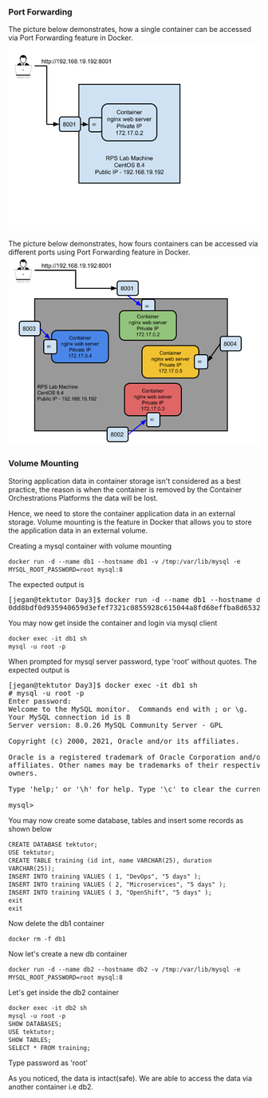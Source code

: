 ### Port Forwarding

The picture below demonstrates, how a single container can be accessed via Port Forwarding feature in Docker.
![Docker Port Forwarding](PortForwarding.png)

The picture below demonstrates, how fours containers can be accessed via different ports using Port Forwarding feature in Docker.
![Docker Port Forwarding](PortForwarding2.png)

### Volume Mounting

Storing application data in container storage isn't considered as a best practice, the reason is when the container is removed by the Container Orchestrations Platforms the data will be lost.

Hence, we need to store the container application data in an external storage.  Volume mounting is the feature in Docker that allows you to store the application data in an external volume.

Creating a mysql container with volume mounting
```
docker run -d --name db1 --hostname db1 -v /tmp:/var/lib/mysql -e MYSQL_ROOT_PASSWORD=root mysql:8
```
The expected output is
<pre>
[jegan@tektutor Day3]$ docker run -d --name db1 --hostname db1 -e MYSQL_ROOT_PASSWORD=root -v tmp:/var/lib/mysql mysql:8
0dd8bdf0d935940659d3efef7321c0855928c615044a8fd68effba8d653232fa
</pre>

You may now get inside the container and login via mysql client
```
docker exec -it db1 sh
mysql -u root -p
```
When prompted for mysql server password, type 'root' without quotes.
The expected output is
<pre>
[jegan@tektutor Day3]$ docker exec -it db1 sh
# mysql -u root -p
Enter password: 
Welcome to the MySQL monitor.  Commands end with ; or \g.
Your MySQL connection id is 8
Server version: 8.0.26 MySQL Community Server - GPL

Copyright (c) 2000, 2021, Oracle and/or its affiliates.

Oracle is a registered trademark of Oracle Corporation and/or its
affiliates. Other names may be trademarks of their respective
owners.

Type 'help;' or '\h' for help. Type '\c' to clear the current input statement.

mysql> 
</pre>

You may now create some database, tables and insert some records as shown below
```
CREATE DATABASE tektutor;
USE tektutor;
CREATE TABLE training (id int, name VARCHAR(25), duration VARCHAR(25));
INSERT INTO training VALUES ( 1, "DevOps", "5 days" );
INSERT INTO training VALUES ( 2, "Microservices", "5 days" );
INSERT INTO training VALUES ( 3, "OpenShift", "5 days" );
exit
exit
```

Now delete the db1 container
```
docker rm -f db1
```
Now let's create a new db container
```
docker run -d --name db2 --hostname db2 -v /tmp:/var/lib/mysql -e MYSQL_ROOT_PASSWORD=root mysql:8
```
Let's get inside the db2 container
```
docker exec -it db2 sh
mysql -u root -p
SHOW DATABASES;
USE tektutor;
SHOW TABLES;
SELECT * FROM training;
```
Type password as 'root'

As you noticed, the data is intact(safe). We are able to access the data via another container i.e db2.

